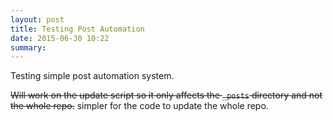 ```yaml
---
layout: post
title: Testing Post Automation
date: 2015-06-30 10:22
summary: 
---
```

Testing simple post automation system.

~~Will work on the update script so it only affects the ```_posts``` directory and not the whole repo.~~ simpler for the code to update the whole repo.
